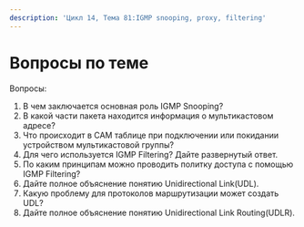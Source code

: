 ```yaml
---
description: 'Цикл 14, Тема 81:IGMP snooping, proxy, filtering'
---
```


# Вопросы по теме

Вопросы:

1. В чем заключается основная роль IGMP Snooping?
2. В какой части пакета находится информация о мультикастовом адресе?
3. Что происходит в CAM таблице при подключении или покидании устройством мультикастовой группы?
4. Для чего используется IGMP Filtering? Дайте развернутый ответ.
5. По каким принципам можно проводить политку доступа с помощью IGMP Filtering?
6. Дайте полное объяснение понятию Unidirectional Link\(UDL\).
7. Какую проблему для протоколов маршрутизации может создать UDL?
8. Дайте полное объяснение понятию Unidirectional Link Routing\(UDLR\).

